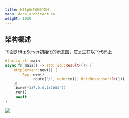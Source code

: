 ```yaml
---
title: Http服务器初始化
menu: docs_architecture
weight: 1020
---
```


## 架构概述

下面是HttpServer初始化的示意图，它发生在以下代码上

```rust
#[actix_rt::main]
async fn main() -> std::io::Result<()> {
    HttpServer::new(|| {
        App::new()
            .route("/", web::to(|| HttpResponse::Ok()))
    })
    .bind("127.0.0.1:8088")?
    .run()
    .await
}
```

![](/img/diagrams/http_server.svg)
